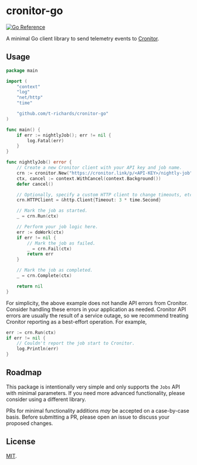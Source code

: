 # cronitor-go

[![Go Reference](https://pkg.go.dev/badge/github.com/t-richards/cronitor-go.svg)](https://pkg.go.dev/github.com/t-richards/cronitor-go)

A minimal Go client library to send telemetry events to [Cronitor](https://cronitor.io).

## Usage

```go
package main

import (
	"context"
	"log"
	"net/http"
	"time"

	"github.com/t-richards/cronitor-go"
)

func main() {
	if err := nightlyJob(); err != nil {
		log.Fatal(err)
	}
}

func nightlyJob() error {
	// Create a new Cronitor client with your API key and job name.
	crn := cronitor.New("https://cronitor.link/p/<API-KEY>/nightly-job")
	ctx, cancel := context.WithCancel(context.Background())
	defer cancel()

	// Optionally, specify a custom HTTP client to change timeouts, etc.
	crn.HTTPClient = &http.Client{Timeout: 3 * time.Second}

	// Mark the job as started.
	_ = crn.Run(ctx)

	// Perform your job logic here.
	err := doWork(ctx)
	if err != nil {
		// Mark the job as failed.
		_ = crn.Fail(ctx)
		return err
	}

	// Mark the job as completed.
	_ = crn.Complete(ctx)

	return nil
}
```

For simplicity, the above example does not handle API errors from Cronitor. Consider handling these errors in your application as needed. Cronitor API errors are usually the result of a service outage, so we recommend treating Cronitor reporting as a best-effort operation. For example,

```go
err := crn.Run(ctx)
if err != nil {
    // Couldn't report the job start to Cronitor.
    log.Println(err)
}
```

## Roadmap

This package is intentionally very simple and only supports the `Jobs` API with minimal parameters. If you need more advanced functionality, please consider using a different library.

PRs for minimal functionality additions _may_ be accepted on a case-by-case basis. Before submitting a PR, please open an issue to discuss your proposed changes.

## License

[MIT](LICENSE).
